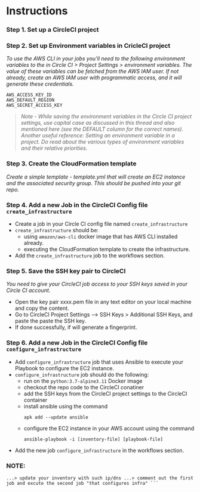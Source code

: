 # Instructions
### Step 1. Set up a CircleCI project
### Step 2. Set up Environment variables in CricleCI project
*To use the AWS CLI in your jobs you'll need to the following environment variables to the in Circle CI > Project Settings > environment variables. The value of these variables can be fetched from the AWS IAM user.
If not already, create an AWS IAM user with programmatic access, and it will generate these credentials.*
```
AWS_ACCESS_KEY_ID
AWS_DEFAULT_REGION
AWS_SECRET_ACCESS_KEY
```
>*Note - While saving the environment variables in the Circle CI project settings, use capital case as discussed in this thread and also mentioned here (see the DEFAULT column for the correct names).
Another useful reference: Setting an environment variable in a project. Do read about the various types of environment variables and their relative priorities.*
### Step 3. Create the CloudFormation template
*Create a simple template - template.yml that will create an EC2 instance and the associated security group. This should be pushed into your git repo.*
### Step 4. Add a new Job in the CircleCI Config file ```create_infrastructure```
* Create a job in your Circle CI config file named ```create_infrastructure```
* ```create_infrastructure``` should be:
    - using ```amazon/aws-cli``` docker image that has AWS CLI installed already.
    - executing the CloudFormation template to create the infrastructure.
* Add the ```create_infrastructure``` job to the workflows section.
### Step 5. Save the SSH key pair to CircleCI
*You need to give your CircleCI job access to your SSH keys saved in your Circle CI account.*
* Open the key pair xxxx.pem file in any text editor on your local machine and copy the content.
* Go to CircleCI Project Settings --> SSH Keys > Additional SSH Keys, and paste the paste the SSH key.
* If done successfully, if will generate a fingerprint.
### Step 6. Add a new Job in the CircleCI Config file ```configure_infrastructure```
* Add ```configure_infrastructure``` job that uses Ansible to execute your Playbook to configure the EC2 instance.
* ```configure_infrastructure``` job should do the following:
    - run on the ```python:3.7-alpine3.11``` Docker image
    - checkout the repo code to the CircleCI conatiner
    - add the SSH keys from the CircleCI project settings to the CircleCI container
    - install ansible using the command
        ```
        apk add --update ansible
        ```
    - configure the EC2 instance in your AWS account using the command
        ```
        ansible-playbook -i [inventory-file] [playbook-file]
        ```
* Add the new job ```configure_infrastructure``` in the workflows section.

### NOTE:
``` excute the first job "that creates infra" and comment out the second job ..> then get ip/dns of the created instance
...> update your inventory with such ip/dns ...> comment out the first job and excute the second job "that configures infra" ```

 


